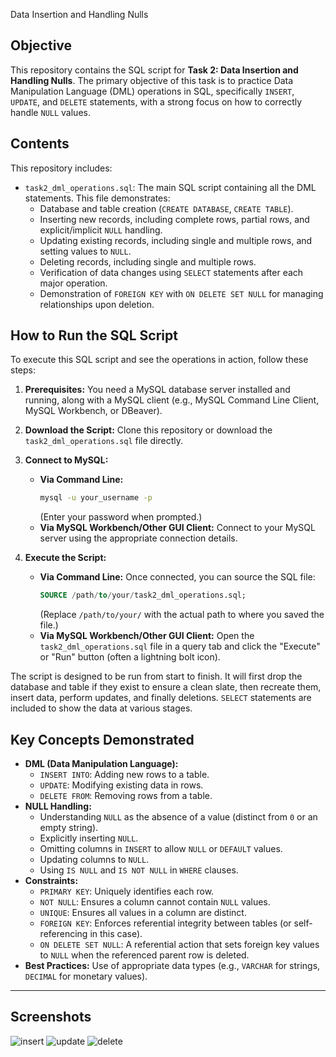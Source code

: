 
Data Insertion and Handling Nulls

## Objective

This repository contains the SQL script for **Task 2: Data Insertion and Handling Nulls**. The primary objective of this task is to practice Data Manipulation Language (DML) operations in SQL, specifically `INSERT`, `UPDATE`, and `DELETE` statements, with a strong focus on how to correctly handle `NULL` values.

## Contents

This repository includes:

* `task2_dml_operations.sql`: The main SQL script containing all the DML statements. This file demonstrates:
    * Database and table creation (`CREATE DATABASE`, `CREATE TABLE`).
    * Inserting new records, including complete rows, partial rows, and explicit/implicit `NULL` handling.
    * Updating existing records, including single and multiple rows, and setting values to `NULL`.
    * Deleting records, including single and multiple rows.
    * Verification of data changes using `SELECT` statements after each major operation.
    * Demonstration of `FOREIGN KEY` with `ON DELETE SET NULL` for managing relationships upon deletion.

## How to Run the SQL Script

To execute this SQL script and see the operations in action, follow these steps:

1.  **Prerequisites:** You need a MySQL database server installed and running, along with a MySQL client (e.g., MySQL Command Line Client, MySQL Workbench, or DBeaver).

2.  **Download the Script:** Clone this repository or download the `task2_dml_operations.sql` file directly.

3.  **Connect to MySQL:**
    * **Via Command Line:**
        ```bash
        mysql -u your_username -p
        ```
        (Enter your password when prompted.)
    * **Via MySQL Workbench/Other GUI Client:** Connect to your MySQL server using the appropriate connection details.

4.  **Execute the Script:**
    * **Via Command Line:** Once connected, you can source the SQL file:
        ```sql
        SOURCE /path/to/your/task2_dml_operations.sql;
        ```
        (Replace `/path/to/your/` with the actual path to where you saved the file.)
    * **Via MySQL Workbench/Other GUI Client:** Open the `task2_dml_operations.sql` file in a query tab and click the "Execute" or "Run" button (often a lightning bolt icon).

The script is designed to be run from start to finish. It will first drop the database and table if they exist to ensure a clean slate, then recreate them, insert data, perform updates, and finally deletions. `SELECT` statements are included to show the data at various stages.

## Key Concepts Demonstrated

* **DML (Data Manipulation Language):**
    * `INSERT INTO`: Adding new rows to a table.
    * `UPDATE`: Modifying existing data in rows.
    * `DELETE FROM`: Removing rows from a table.
* **NULL Handling:**
    * Understanding `NULL` as the absence of a value (distinct from `0` or an empty string).
    * Explicitly inserting `NULL`.
    * Omitting columns in `INSERT` to allow `NULL` or `DEFAULT` values.
    * Updating columns to `NULL`.
    * Using `IS NULL` and `IS NOT NULL` in `WHERE` clauses.
* **Constraints:**
    * `PRIMARY KEY`: Uniquely identifies each row.
    * `NOT NULL`: Ensures a column cannot contain `NULL` values.
    * `UNIQUE`: Ensures all values in a column are distinct.
    * `FOREIGN KEY`: Enforces referential integrity between tables (or self-referencing in this case).
    * `ON DELETE SET NULL`: A referential action that sets foreign key values to `NULL` when the referenced parent row is deleted.
* **Best Practices:** Use of appropriate data types (e.g., `VARCHAR` for strings, `DECIMAL` for monetary values).

---
## Screenshots
![insert](https://github.com/user-attachments/assets/9257f417-6c15-4fb2-8b40-4a09d6b62a3f)
![update](https://github.com/user-attachments/assets/ebe967a7-9d92-47c6-8aa3-8627cf7a277b)
![delete](https://github.com/user-attachments/assets/ae0f4685-8228-4727-88d1-0f59a9be9d2a)
